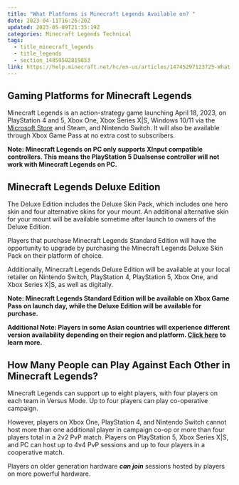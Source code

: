 ```yaml
---
title: "What Platforms is Minecraft Legends Available on? "
date: 2023-04-11T16:26:20Z
updated: 2023-05-09T21:35:19Z
categories: Minecraft Legends Technical
tags:
  - title_minecraft_legends
  - title_legends
  - section_14859582819853
link: https://help.minecraft.net/hc/en-us/articles/14745297123725-What-Platforms-is-Minecraft-Legends-Available-on-
---
```


## Gaming Platforms for Minecraft Legends

Minecraft Legends is an action-strategy game launching April 18, 2023, on PlayStation 4 and 5, Xbox One, Xbox Series X\|S, Windows 10/11 via the [Microsoft Store](https://www.xbox.com/en-US/games/minecraft-legends#purchaseoptions) and Steam, and Nintendo Switch. It will also be available through Xbox Game Pass at no extra cost to subscribers.

**Note: Minecraft Legends on PC only supports XInput compatible controllers. This means the PlayStation 5 Dualsense controller will not work with Minecraft Legends on PC.**

## Minecraft Legends Deluxe Edition

The Deluxe Edition includes the Deluxe Skin Pack, which includes one hero skin and four alternative skins for your mount. An additional alternative skin for your mount will be available sometime after launch to owners of the Deluxe Edition.

Players that purchase Minecraft Legends Standard Edition will have the opportunity to upgrade by purchasing the Minecraft Legends Deluxe Skin Pack on their platform of choice.

Additionally, Minecraft Legends Deluxe Edition will be available at your local retailer on Nintendo Switch, PlayStation 4, PlayStation 5, Xbox One, and Xbox Series X\|S, as well as digitally.

**Note: Minecraft Legends Standard Edition will be available on Xbox Game Pass on launch day, while the Deluxe Edition will be available for purchase.**

**Additional Note: Players in some Asian countries will experience different version availability depending on their region and platform. [Click here](../Minecraft-Legends-Billing/Minecraft-Legends-Pre-Sale-Editions-in-Asian-Countries.md)** **to learn more.**

## How Many People can Play Against Each Other in Minecraft Legends?

Minecraft Legends can support up to eight players, with four players on each team in Versus Mode. Up to four players can play co-operative campaign.

However, players on Xbox One, PlayStation 4, and Nintendo Switch cannot host more than one additional player in campaign co-op or more than four players total in a 2v2 PvP match. Players on PlayStation 5, Xbox Series X\|S, and PC can host up to 4v4 PvP sessions and up to four players in a cooperative match.

Players on older generation hardware ***can join*** sessions hosted by players on more powerful hardware.

##
